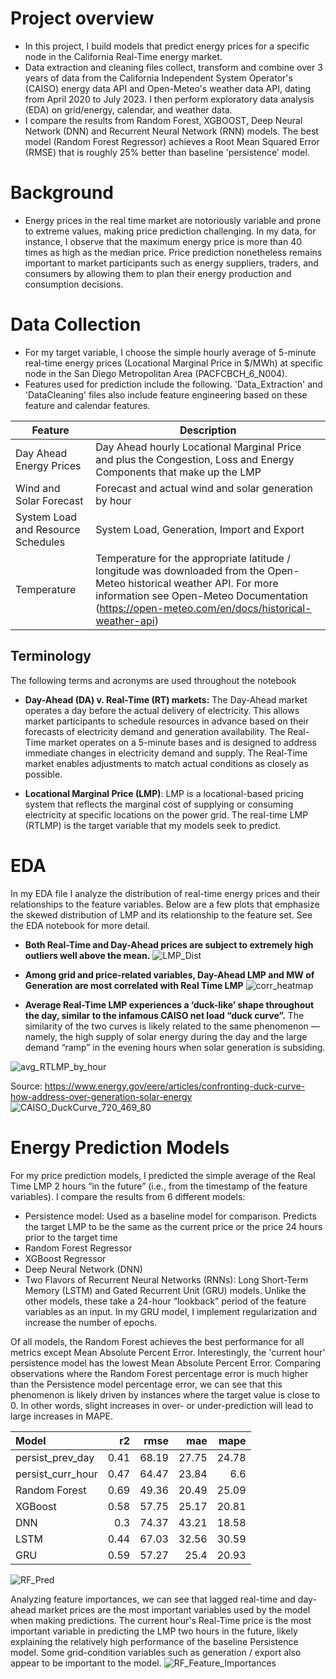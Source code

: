 # Project overview

- In this project, I build models that predict energy prices for a specific node in the California Real-Time energy market. 
- Data extraction and cleaning files collect, transform and combine over 3 years of data from the California Independent System Operator's (CAISO) energy data API and Open-Meteo's weather data API, dating from April 2020 to July 2023. I then perform exploratory data analysis (EDA) on grid/energy, calendar, and weather data.
- I compare the results from Random Forest, XGBOOST, Deep Neural Network (DNN) and Recurrent Neural Network (RNN) models. The best model (Random Forest Regressor) achieves a Root Mean Squared Error (RMSE) that is roughly 25% better than baseline 'persistence' model.

# Background

- Energy prices in the real time market are notoriously variable and prone to extreme values, making price prediction challenging. In my data, for instance, I observe that the maximum energy price is more than 40 times as high as the median price. Price prediction nonetheless remains important to market participants such as energy suppliers, traders, and consumers by allowing them to plan their energy production and consumption decisions.

# Data Collection
- For my target variable, I choose the simple hourly average of 5-minute real-time energy prices (Locational Marginal Price in $/MWh) at specific node in the San Diego Metropolitan Area (PACFCBCH_6_N004). 
- Features used for prediction include the following. 'Data_Extraction' and 'DataCleaning' files also include feature engineering based on these feature and calendar features.

|Feature      |Description|
|-------------|-----------|
|Day Ahead Energy Prices|Day Ahead hourly Locational Marginal Price and plus the Congestion, Loss and Energy Components that make up the LMP|
|Wind and Solar Forecast|Forecast and actual wind and solar generation by hour|
|System Load and Resource Schedules|System Load, Generation, Import and Export|
|Temperature| Temperature for the appropriate latitude / longitude was downloaded from the Open-Meteo historical weather API. For more information see Open-Meteo Documentation (https://open-meteo.com/en/docs/historical-weather-api)|

## Terminology
The following terms and acronyms are used throughout the notebook
- **Day-Ahead (DA) v. Real-Time (RT) markets:** The Day-Ahead market operates a day before the actual delivery of electricity. This allows market participants to schedule resources in advance based on their forecasts of electricity demand and generation availability. The Real-Time market operates on a 5-minute bases and is designed to address immediate changes in electricity demand and supply. The Real-Time market enables adjustments to match actual conditions as closely as possible.

- **Locational Marginal Price (LMP)**:  LMP is a locational-based pricing system that reflects the marginal cost of supplying or consuming electricity at specific locations on the power grid. The real-time LMP (RTLMP) is the target variable that my models seek to predict.

# EDA
In my EDA file I analyze the distribution of real-time energy prices and their relationships to the feature variables. Below are a few plots that emphasize the skewed distribution of LMP and its relationship to the feature set. See the EDA notebook for more detail.

- **Both Real-Time and Day-Ahead prices are subject to extremely high outliers well above the mean.**
![LMP_Dist](https://github.com/Lbongard/energy_project/assets/62773555/53ec4eab-a788-4f33-a8e9-3bb72a0ef5c9)

- **Among grid and price-related variables, Day-Ahead LMP and MW of Generation are most correlated with Real Time LMP**
![corr_heatmap](https://github.com/Lbongard/energy_project/assets/62773555/fb357ae6-e639-4659-b834-7585b86fbe6c)

- **Average Real-Time LMP experiences a ‘duck-like’ shape throughout the day, similar to the infamous CAISO net load “duck curve”.** The similarity of the two curves is likely related to the same phenomenon — namely, the high supply of solar energy during the day and the large demand “ramp” in the evening hours when solar generation is subsiding.

![avg_RTLMP_by_hour](https://github.com/Lbongard/energy_project/assets/62773555/837c8b94-a281-4317-849d-c9b9c1267aaf)

Source: https://www.energy.gov/eere/articles/confronting-duck-curve-how-address-over-generation-solar-energy
![CAISO_DuckCurve_720_469_80](https://github.com/Lbongard/energy_project/assets/62773555/9c732be1-0dcd-41cf-91d7-4e8d637bdf73)


# Energy Prediction Models

For my price prediction models, I predicted the simple average of the Real Time LMP 2 hours “in the future” (i.e., from the timestamp of the feature variables). I compare the results from 6 different models:

- Persistence model: Used as a baseline model for comparison. Predicts the target LMP to be the same as the current price or the price 24 hours prior to the target time
- Random Forest Regressor
- XGBoost Regressor
- Deep Neural Network (DNN)
- Two Flavors of Recurrent Neural Networks (RNNs): Long Short-Term Memory (LSTM) and Gated Recurrent Unit (GRU) models. Unlike the other models, these take a 24-hour “lookback” period of the feature variables as an input. In my GRU model, I implement regularization and increase the number of epochs.

Of all models, the Random Forest achieves the best performance for all metrics except Mean Absolute Percent Error. Interestingly, the 'current hour' persistence model has the lowest Mean Absolute Percent Error. Comparing observations where the Random Forest percentage error is much higher than the Persistence model percentage error, we can see that this phenomenon is likely driven by instances where the target value is close to 0. In other words, slight increases in over- or under-prediction will lead to large increases in MAPE.

| Model             |   r2 |   rmse |   mae |   mape |
|:------------------|-----:|-------:|------:|-------:|
| persist_prev_day  | 0.41 |  68.19 | 27.75 |  24.78 |
| persist_curr_hour | 0.47 |  64.47 | 23.84 |   6.6  |
| Random Forest     | 0.69 |  49.36 | 20.49 |  25.09 |
| XGBoost           | 0.58 |  57.75 | 25.17 |  20.81 |
| DNN               | 0.3  |  74.37 | 43.21 |  18.58 |
| LSTM              | 0.44 |  67.03 | 32.56 |  30.59 |
| GRU               | 0.59 |  57.27 | 25.4  |  20.93 |

![RF_Pred](https://github.com/Lbongard/energy_project/assets/62773555/4806a456-edfd-4777-9616-65eac1006ae8)

Analyzing feature importances, we can see that lagged real-time and day-ahead market prices are the most important variables used by the model when making predictions. The current hour's Real-Time price is the most important variable in predicting the LMP two hours in the future, likely explaining the relatively high performance of the baseline Persistence model. Some grid-condition variables such as generation / export also appear to be important to the model.
![RF_Feature_Importances](https://github.com/Lbongard/energy_project/assets/62773555/14f71c1d-b64b-423e-8659-fe9640fa4dad)
